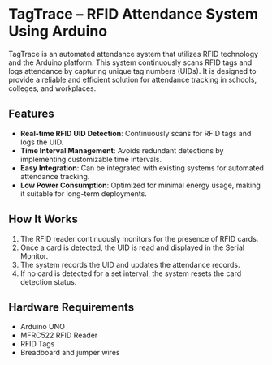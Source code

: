 # TagTrace – RFID Attendance System Using Arduino

TagTrace is an automated attendance system that utilizes RFID technology and the Arduino platform. This system continuously scans RFID tags and logs attendance by capturing unique tag numbers (UIDs). It is designed to provide a reliable and efficient solution for attendance tracking in schools, colleges, and workplaces.

## Features
- **Real-time RFID UID Detection**: Continuously scans for RFID tags and logs the UID.
- **Time Interval Management**: Avoids redundant detections by implementing customizable time intervals.
- **Easy Integration**: Can be integrated with existing systems for automated attendance tracking.
- **Low Power Consumption**: Optimized for minimal energy usage, making it suitable for long-term deployments.

## How It Works
1. The RFID reader continuously monitors for the presence of RFID cards.
2. Once a card is detected, the UID is read and displayed in the Serial Monitor.
3. The system records the UID and updates the attendance records.
4. If no card is detected for a set interval, the system resets the card detection status.

## Hardware Requirements
- Arduino UNO
- MFRC522 RFID Reader
- RFID Tags
- Breadboard and jumper wires


